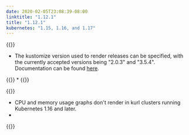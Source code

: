 ```yaml
---
date: 2020-02-05T23:08:39-08:00
linktitle: "1.12.1"
title: "1.12.1"
kubernetes: "1.15, 1.16, and 1.17"
---
```

{{<features>}}
* The kustomize version used to render releases can be specified, with the currently accepted versions being "2.0.3" and "3.5.4". Documentation can be found [here](https://kots.io/reference/v1beta1/application/).

{{<changes>}}
* 
{{</changes>}}

{{<fixes>}}
* CPU and memory usage graphs don't render in kurl clusters running Kubernetes 1.16 and later.
* 
{{</fixes>}}
